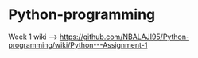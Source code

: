 # Python-programming
Week 1 wiki --> https://github.com/NBALAJI95/Python-programming/wiki/Python---Assignment-1
